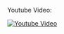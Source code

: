 Youtube Video:

[![Youtube Video](http://img.youtube.com/vi/s0FWetR6mXI/0.jpg)](http://www.youtube.com/watch?v=s0FWetR6mXI)
